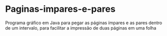 # Paginas-impares-e-pares
Programa gráfico em Java para pegar as páginas ímpares e as pares dentro de um intervalo, para facilitar a impressão de duas páginas em uma folha
